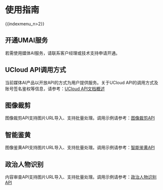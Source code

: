 # 使用指南

{{indexmenu_n>2}}

## 开通UMAI服务

若需使用媒体AI服务，请联系客户经理或技术支持申请开通。

## UCloud API调用方式

当前媒体AI产品以开放API的方式为用户提供服务。关于UCloud API的调用方式及账号签名鉴权等信息，请参考：[UCloud
API文档概述](https://docs.ucloud.cn/api/summary/index)

## 图像裁剪

图像裁剪API支持图片URL导入、支持批量处理。调用示例请参考：[图像裁剪API](https://docs.ucloud.cn/api/umai-api/image_crop)

## 智能鉴黄

图像鉴黄API支持图片URL导入、支持批量处理。调用示例请参考：[智能鉴黄API](https://docs.ucloud.cn/api/umai-api/image_audit)

## 政治人物识别

内容审查API支持图片URL导入、支持批量处理。调用示例请参考：[政治人物识别API](https://docs.ucloud.cn/api/umai-api/image_politician)
